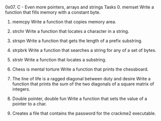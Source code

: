 0x07. C - Even more pointers, arrays and strings Tasks 0. memset Write a function that fills memory with a constant byte.

1. memcpy Write a function that copies memory area.

2. strchr Write a function that locates a character in a string.

3. strspn Write a function that gets the length of a prefix substring.

4. strpbrk Write a function that searches a string for any of a set of bytes.

5. strstr Write a function that locates a substring.

6. Chess is mental torture Write a function that prints the chessboard.

7. The line of life is a ragged diagonal between duty and desire Write a function that prints the sum of the two diagonals of a square matrix of integers.

8. Double pointer, double fun Write a function that sets the value of a pointer to a char.

9. Creates a file that contains the password for the crackme2 executable.
